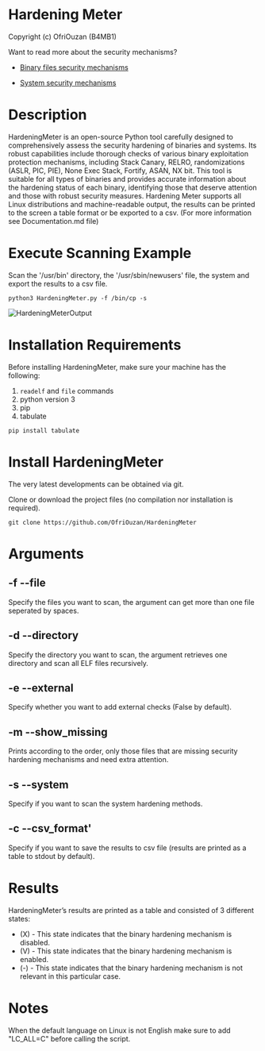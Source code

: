 # **Hardening Meter**

Copyright (c) OfriOuzan (B4MB1)

Want to read more about the security mechanisms?

* [Binary files security mechanisms](https://medium.com/@ofriouzan/part-2-compiler-level-security-mechanisms-gcc-d01246b8d157)

* [System security mechanisms](https://medium.com/@ofriouzan/part-3-kernel-level-security-mechanisms-097e8b8ecefa)

# Description
HardeningMeter is an open-source Python tool carefully designed to comprehensively assess the security hardening of 
binaries and systems. Its robust capabilities include thorough checks of various binary exploitation protection 
mechanisms, including Stack Canary, RELRO, randomizations (ASLR, PIC, PIE), None Exec Stack, Fortify, ASAN, NX bit. 
This tool is suitable for all types of binaries and provides accurate information about the hardening status of each 
binary, identifying those that deserve attention and those with robust security measures.
Hardening Meter supports all Linux distributions and machine-readable output, the results can be printed to the screen a table 
format or be exported to a csv.
(For more information see Documentation.md file)

# Execute Scanning Example
Scan the '/usr/bin' directory, the '/usr/sbin/newusers' file, the system and export the results to a csv file.
```
python3 HardeningMeter.py -f /bin/cp -s
```
![HardeningMeterOutput](https://github.com/OfriOuzan/HardeningMeter/assets/104366208/45ae211d-999d-4f08-a0dc-59cb0d488c63)

# Installation Requirements

Before installing HardeningMeter, make sure your machine has the following:
1. `readelf` and `file` commands
2. python version 3
3. pip
4. tabulate

`pip install tabulate`

# Install HardeningMeter

The very latest developments can be obtained via git.

Clone or download the project files (no compilation nor installation is required).
```
git clone https://github.com/OfriOuzan/HardeningMeter
```

# Arguments

## -f --file

Specify the files you want to scan, the argument can get more than one file seperated by spaces.

## -d --directory

Specify the directory you want to scan, the argument retrieves one directory and scan all ELF files recursively.

## -e --external

Specify whether you want to add external checks (False by default).

## -m --show_missing

Prints according to the order, only those files that are missing security hardening mechanisms and need extra attention.

## -s --system

Specify if you want to scan the system hardening methods.

## -c --csv_format'

Specify if you want to save the results to csv file (results are printed as a table to stdout by default).


# Results
HardeningMeter’s results are printed as a table and consisted of 3 different states:
- (X) - This state indicates that the binary hardening mechanism is disabled.
- (V) - This state indicates that the binary hardening mechanism is enabled.
- (-) - This state indicates that the binary hardening mechanism is not relevant in this particular case.

# Notes
When the default language on Linux is not English make sure to add "LC_ALL=C" before calling the script.
